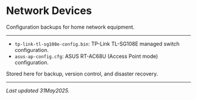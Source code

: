 # Network Devices

Configuration backups for home network equipment.

--- 

- `tp-link-tl-sg108e-config.bin`: TP-Link TL-SG108E managed switch configuration.
- `asus-ap-config.cfg`: ASUS RT-AC68U (Access Point mode) configuration.

Stored here for backup, version control, and disaster recovery.

---

*Last updated 31May2025.*

